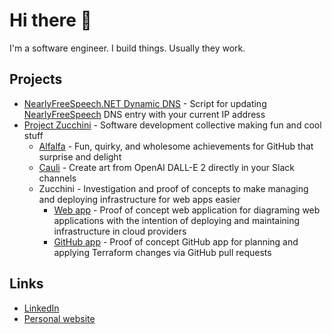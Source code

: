 # Hi there 👋

I'm a software engineer. I build things. Usually they work.


## Projects
- [NearlyFreeSpeech.NET Dynamic DNS](https://github.com/mhum/nfs-dynamic-dns) - Script for updating [NearlyFreeSpeech](https://www.nearlyfreespeech.net) DNS entry with your current IP address
- [Project Zucchini](https://projectzucchini.com) - Software development collective making fun and cool stuff
  - [Alfalfa](https://www.alfalfa.dev) - Fun, quirky, and wholesome achievements for GitHub that surprise and delight
  - [Cauli](https://cauli.projectzucchini.com) - Create art from OpenAI DALL-E 2 directly in your Slack channels
  - Zucchini - Investigation and proof of concepts to make managing and deploying infrastructure for web apps easier
    - [Web app](https://github.com/ProjectZucchini/zucchini-public) - Proof of concept web application for diagraming web applications with the intention of deploying and maintaining infrastructure in cloud providers
    - [GitHub app](https://github.com/ProjectZucchini/zucchini-github-public) - Proof of concept GitHub app for planning and applying Terraform changes via GitHub pull requests

## Links
- [LinkedIn](https://www.linkedin.com/in/michaelhumiston)
- [Personal website](https://michaelhumiston.com)
